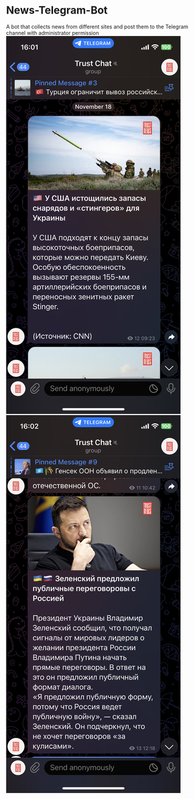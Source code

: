 # News-Telegram-Bot
A bot that collects news from different sites and post them to the Telegram channel with administrator permission
<img src='IMG_8611.PNG' hight=10px/>
<img src='IMG_8612.PNG' hight=10px/>
